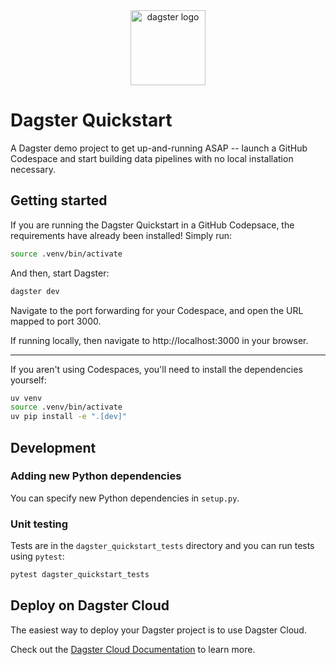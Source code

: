<div align="center">
  <a target="_blank" href="https://dagster.io" style="background:none">
    <img alt="dagster logo" src="https://github.com/dagster-io/dagster-quickstart/assets/5807118/7010804c-05a6-4ef4-bfc8-d9c88d458906" width="auto" height="120px">
  </a>
</div>

# Dagster Quickstart

A Dagster demo project to get up-and-running ASAP -- launch a GitHub Codespace and start building data pipelines with no local installation necessary.

## Getting started

If you are running the Dagster Quickstart in a GitHub Codepsace, the requirements have already been installed! Simply run:

```sh
source .venv/bin/activate
```

And then, start Dagster:

```bash
dagster dev
```

Navigate to the port forwarding for your Codespace, and open the URL mapped to port 3000.

If running locally, then navigate to http://localhost:3000 in your browser.

---

If you aren't using Codespaces, you'll need to install the dependencies yourself:

```sh
uv venv
source .venv/bin/activate
uv pip install -e ".[dev]"
```

## Development

### Adding new Python dependencies

You can specify new Python dependencies in `setup.py`.

### Unit testing

Tests are in the `dagster_quickstart_tests` directory and you can run tests using `pytest`:

```bash
pytest dagster_quickstart_tests
```

## Deploy on Dagster Cloud

The easiest way to deploy your Dagster project is to use Dagster Cloud.

Check out the [Dagster Cloud Documentation](https://docs.dagster.cloud) to learn more.
